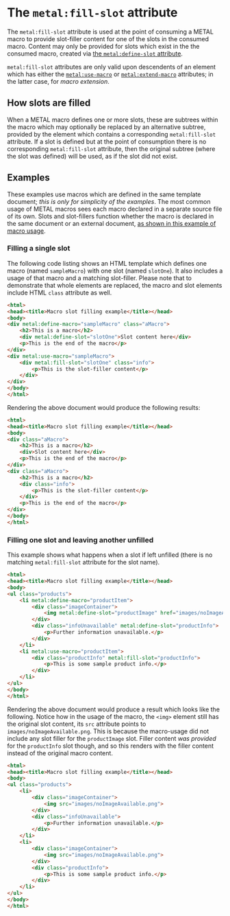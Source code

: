 # The `metal:fill-slot` attribute

The `metal:fill-slot` attribute is used at the point of consuming a METAL macro to provide slot-filler content for one of the slots in the consumed macro.
Content may only be provided for slots which exist in the the consumed macro, created via [the `metal:define-slot` attribute].

`metal:fill-slot` attributes are only valid upon descendents of an element which has either the [`metal:use-macro`] or [`metal:extend-macro`] attributes; in the latter case, for _macro extension_.

[the `metal:define-slot` attribute]: DefineSlot.md
[`metal:use-macro`]: UseMacro.md
[`metal:extend-macro`]: ExtendMacro.md

## How slots are filled

When a METAL macro defines one or more slots, these are subtrees within the macro which may optionally be replaced by an alternative subtree, provided by the element which contains a corresponding `metal:fill-slot` attribute.
If a slot is defined but at the point of consumption there is no corresponding `metal:fill-slot` attribute, then the original subtree (where the slot was defined) will be used, as if the slot did not exist.

## Examples

These examples use macros which are defined in the same template document; _this is only for simplicity of the examples_.
The most common usage of METAL macros sees each macro declared in a separate source file of its own.
Slots and slot-fillers function whether the macro is declared in the same document or an external document, [as shown in this example of macro usage].

[as shown in this example of macro usage]: UseMacro.md#consumption-of-a-macro-declared-in-a-different-file

### Filling a single slot

The following code listing shows an HTML template which defines one macro (named `sampleMacro`) with one slot (named `slotOne`).
It also includes a usage of that macro and a matching slot-filler.
Please note that to demonstrate that whole elements are replaced, the macro and slot elements include HTML `class` attribute as well.

```html
<html>
<head><title>Macro slot filling example</title></head>
<body>
<div metal:define-macro="sampleMacro" class="aMacro">
    <h2>This is a macro</h2>
    <div metal:define-slot="slotOne">Slot content here</div>
    <p>This is the end of the macro</p>
</div>
<div metal:use-macro="sampleMacro">
    <div metal:fill-slot="slotOne" class="info">
        <p>This is the slot-filler content</p>
    </div>
</div>
</body>
</html>
```

Rendering the above document would produce the following results:

```html
<html>
<head><title>Macro slot filling example</title></head>
<body>
<div class="aMacro">
    <h2>This is a macro</h2>
    <div>Slot content here</div>
    <p>This is the end of the macro</p>
</div>
<div class="aMacro">
    <h2>This is a macro</h2>
    <div class="info">
        <p>This is the slot-filler content</p>
    </div>
    <p>This is the end of the macro</p>
</div>
</body>
</html>
```

### Filling one slot and leaving another unfilled

This example shows what happens when a slot if left unfilled (there is no matching `metal:fill-slot` attribute for the slot name).

```html
<html>
<head><title>Macro slot filling example</title></head>
<body>
<ul class="products">
    <li metal:define-macro="productItem">
        <div class="imageContainer">
            <img metal:define-slot="productImage" href="images/noImageAvailable.png">
        </div>
        <div class="infoUnavailable" metal:define-slot="productInfo">
            <p>Further information unavailable.</p>
        </div>
    </li>
    <li metal:use-macro="productItem">
        <div class="productInfo" metal:fill-slot="productInfo">
            <p>This is some sample product info.</p>
        </div>
    </li>
</ul>
</body>
</html>
```

Rendering the above document would produce a result which looks like the following.
Notice how in the usage of the macro, the `<img>` element still has the original slot content, its `src` attribute points to `images/noImageAvailable.png`.
This is because the macro-usage did not include any slot filler for the `productImage` slot.
Filler content _was provided_ for the `productInfo` slot though, and so this renders with the filler content instead of the original macro content.

```html
<html>
<head><title>Macro slot filling example</title></head>
<body>
<ul class="products">
    <li>
        <div class="imageContainer">
            <img src="images/noImageAvailable.png">
        </div>
        <div class="infoUnavailable">
            <p>Further information unavailable.</p>
        </div>
    </li>
    <li>
        <div class="imageContainer">
            <img src="images/noImageAvailable.png">
        </div>
        <div class="productInfo">
            <p>This is some sample product info.</p>
        </div>
    </li>
</ul>
</body>
</html>
```
